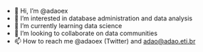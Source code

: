 - 👋 Hi, I’m @adaoex 
- 👀 I’m interested in database administration and data analysis
- 🌱 I’m currently learning data science
- 💞️ I’m looking to collaborate on data communities
- 📫 How to reach me @adaoex (Twitter) and adao@adao.eti.br

<!---
adaoex/adaoex is a ✨ special ✨ repository because its `README.md` (this file) appears on your GitHub profile.
You can click the Preview link to take a look at your changes.
--->

